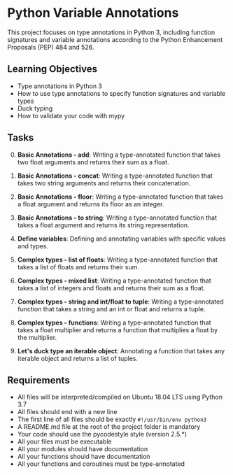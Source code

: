 # Python Variable Annotations

This project focuses on type annotations in Python 3, including function signatures and variable annotations according to the Python Enhancement Proposals (PEP) 484 and 526.

## Learning Objectives

- Type annotations in Python 3
- How to use type annotations to specify function signatures and variable types
- Duck typing
- How to validate your code with mypy

## Tasks

0. **Basic Annotations - add**: Writing a type-annotated function that takes two float arguments and returns their sum as a float.

1. **Basic Annotations - concat**: Writing a type-annotated function that takes two string arguments and returns their concatenation.

2. **Basic Annotations - floor**: Writing a type-annotated function that takes a float argument and returns its floor as an integer.

3. **Basic Annotations - to string**: Writing a type-annotated function that takes a float argument and returns its string representation.

4. **Define variables**: Defining and annotating variables with specific values and types.

5. **Complex types - list of floats**: Writing a type-annotated function that takes a list of floats and returns their sum.

6. **Complex types - mixed list**: Writing a type-annotated function that takes a list of integers and floats and returns their sum as a float.

7. **Complex types - string and int/float to tuple**: Writing a type-annotated function that takes a string and an int or float and returns a tuple.

8. **Complex types - functions**: Writing a type-annotated function that takes a float multiplier and returns a function that multiplies a float by the multiplier.

9. **Let's duck type an iterable object**: Annotating a function that takes any iterable object and returns a list of tuples.

## Requirements

- All files will be interpreted/compiled on Ubuntu 18.04 LTS using Python 3.7
- All files should end with a new line
- The first line of all files should be exactly `#!/usr/bin/env python3`
- A README.md file at the root of the project folder is mandatory
- Your code should use the pycodestyle style (version 2.5.*)
- All your files must be executable
- All your modules should have documentation
- All your functions should have documentation
- All your functions and coroutines must be type-annotated